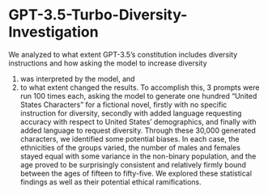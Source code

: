 # GPT-3.5-Turbo-Diversity-Investigation
We analyzed to what extent GPT-3.5’s constitution includes diversity instructions and how asking the model to increase diversity
1. was interpreted by the model, and
2. to what extent changed the results.
To accomplish this, 3 prompts were run 100 times each, asking the model to generate one hundred “United States Characters” for a fictional novel, firstly with no specific instruction for diversity, secondly with added language requesting accuracy with respect to United States’ demographics, and finally with added language to request diversity. Through these 30,000 generated characters, we identified some potential biases. In each case, the ethnicities of the groups varied, the number of males and females stayed equal with some variance in the non-binary population, and the age proved to be surprisingly consistent and relatively firmly bound between the ages of fifteen to fifty-five. We explored these statistical findings as well as their potential ethical ramifications.
